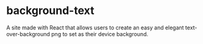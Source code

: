 # background-text
A site made with React that allows users to create an easy and elegant text-over-background png to set as their device background.
